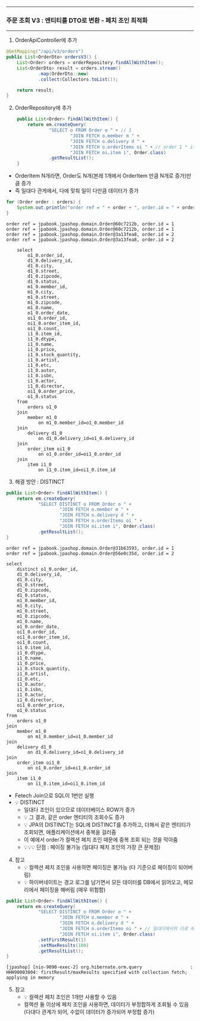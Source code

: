 -----
### 주문 조회 V3 : 엔티티를 DTO로 변환 - 페치 조인 최적화
-----
1. OrderApiController에 추가
```java
@GetMapping("/api/v3/orders")
public List<OrderDto> ordersV3() {
    List<Order> orders = orderRepository.findAllWithItem();
    List<OrderDto> result = orders.stream()
            .map(OrderDto::new)
            .collect(Collectors.toList());

    return result;
}
```

2. OrderRepository에 추가
```java
    public List<Order> findAllWithItem() {
        return em.createQuery(
                "SELECT o FROM Order o " + // 1
                        "JOIN FETCH o.member m " +
                        "JOIN FETCH o.delivery d " +
                        "JOIN FETCH o.orderItems oi " + // order 1 * item n = n
                        "JOIN FETCH oi.item i", Order.class)
                .getResultList();
    }
```
  - OrderItem N개라면, Order도 N개(본래 1개에서 OrderItem 만큼 N개로 증가)만큼 증가 
  - 즉 일대다 관게에서, 다에 맞춰 일이 다만큼 데이터가 증가
```java
for (Order order : orders) {
    System.out.println("order ref = " + order + ", order.id = " + order.getId());
}
```
```
order ref = jpabook.jpashop.domain.Order@60c7212b, order.id = 1
order ref = jpabook.jpashop.domain.Order@60c7212b, order.id = 1
order ref = jpabook.jpashop.domain.Order@3a13fea8, order.id = 2
order ref = jpabook.jpashop.domain.Order@3a13fea8, order.id = 2
```
```
    select
        o1_0.order_id,
        d1_0.delivery_id,
        d1_0.city,
        d1_0.street,
        d1_0.zipcode,
        d1_0.status,
        m1_0.member_id,
        m1_0.city,
        m1_0.street,
        m1_0.zipcode,
        m1_0.name,
        o1_0.order_date,
        oi1_0.order_id,
        oi1_0.order_item_id,
        oi1_0.count,
        i1_0.item_id,
        i1_0.dtype,
        i1_0.name,
        i1_0.price,
        i1_0.stock_quantity,
        i1_0.artist,
        i1_0.etc,
        i1_0.autor,
        i1_0.isbn,
        i1_0.actor,
        i1_0.director,
        oi1_0.order_price,
        o1_0.status 
    from
        orders o1_0 
    join
        member m1_0 
            on m1_0.member_id=o1_0.member_id 
    join
        delivery d1_0 
            on d1_0.delivery_id=o1_0.delivery_id 
    join
        order_item oi1_0 
            on o1_0.order_id=oi1_0.order_id 
    join
        item i1_0 
            on i1_0.item_id=oi1_0.item_id
```

3. 해결 방안 : DISTINCT
```java
public List<Order> findAllWithItem() {
    return em.createQuery(
            "SELECT DISTINCT o FROM Order o " + 
                    "JOIN FETCH o.member m " +
                    "JOIN FETCH o.delivery d " +
                    "JOIN FETCH o.orderItems oi " +
                    "JOIN FETCH oi.item i", Order.class)
            .getResultList();
}
```
```
order ref = jpabook.jpashop.domain.Order@31b63593, order.id = 1
order ref = jpabook.jpashop.domain.Order@56e0c35d, order.id = 2
```
```
select
    distinct o1_0.order_id,
    d1_0.delivery_id,
    d1_0.city,
    d1_0.street,
    d1_0.zipcode,
    d1_0.status,
    m1_0.member_id,
    m1_0.city,
    m1_0.street,
    m1_0.zipcode,
    m1_0.name,
    o1_0.order_date,
    oi1_0.order_id,
    oi1_0.order_item_id,
    oi1_0.count,
    i1_0.item_id,
    i1_0.dtype,
    i1_0.name,
    i1_0.price,
    i1_0.stock_quantity,
    i1_0.artist,
    i1_0.etc,
    i1_0.autor,
    i1_0.isbn,
    i1_0.actor,
    i1_0.director,
    oi1_0.order_price,
    o1_0.status 
from
    orders o1_0 
join
    member m1_0 
        on m1_0.member_id=o1_0.member_id 
join
    delivery d1_0 
        on d1_0.delivery_id=o1_0.delivery_id 
join
    order_item oi1_0 
        on o1_0.order_id=oi1_0.order_id 
join
    item i1_0 
        on i1_0.item_id=oi1_0.item_id
```
  - Fetech Join으로 SQL이 1번만 실행
  - 💡 DISTINCT
    + 일대다 조인이 있으므로 데이터베이스 ROW가 증가
    + 💡 그 결과, 같은 order 엔티티의 조회수도 증가
    + 💡 JPA의 DISTINCT는 SQL에 DISTINCT를 추가하고, 더해서 같은 엔티티가 조회되면, 애플리케이션에서 중복을 걸러줌
    + 이 예에서 order가 컬렉션 페치 조인 때문에 중복 조회 되는 것을 막아줌
    + 💡💡💡 단점 : 페이징 불가능 (일대다 페치 조인의 가장 큰 문제점)

4. 참고
   - 💡 컬렉션 페치 조인을 사용하면 페이징은 불가능 (다 기준으로 페이징이 되어버림)
   - 💡 하이버네이트는 경고 로그를 남기면서 모든 데이터를 DB에서 읽어오고, 메모리에서 페이징을 해버림 (매우 위험함)
```java
public List<Order> findAllWithItem() {
    return em.createQuery(
            "SELECT DISTINCT o FROM Order o " +
                    "JOIN FETCH o.member m " +
                    "JOIN FETCH o.delivery d " +
                    "JOIN FETCH o.orderItems oi " + // 일대다에서의 다로 페이징 자체 불가
                    "JOIN FETCH oi.item i", Order.class)
            .setFirstResult(1)
            .setMaxResults(100)
            .getResultList();
}
```
```
[jpashop] [nio-9090-exec-2] org.hibernate.orm.query                  : HHH90003004: firstResult/maxResults specified with collection fetch; applying in memory
```

5. 참고
   - 💡 컬렉션 페치 조인은 1개만 사용할 수 있음
   - 컬렉션 둘 이상에 페치 조인을 사용하면, 데이터가 부정합하게 조회될 수 있음 (다대다 관계가 되어, 수없이 데이터가 증가되어 부정합 증가)

